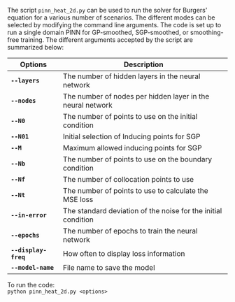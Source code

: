 The script `pinn_heat_2d.py` can be used to run the solver for Burgers' equation for a various number of scenarios. The different modes can be selected by modifying the command line arguments. The code is set up to run a single domain PINN for GP-smoothed, SGP-smoothed, or smoothing-free training. The different arguments accepted by the script are summarized below:

| Options | Description|
|---|---|
|**`--layers`**|       The number of hidden layers in the neural network|
|**`--nodes`**|        The number of nodes per hidden layer in the neural network|
|**`--N0`** |               The number of points to use on the initial condition|
|**`--N01`** |               Initial selection of Inducing points for SGP|
|**`--M`** |               Maximum allowed inducing points for SGP|
|**`--Nb`** |               The number of points to use on the boundary condition|
|**`--Nf`** |             The number of collocation points to use|
|**`--Nt`** |              The number of points to use to calculate the MSE loss|
|**`--in-error`**|         The standard deviation of the noise for the initial condition|
|**`--epochs`**|       The number of epochs to train the neural network|
|**`--display-freq`**|  How often to display loss information|
|**`--model-name`**| File name to save the model|


To run the code: </br>
`python pinn_heat_2d.py <options>`
